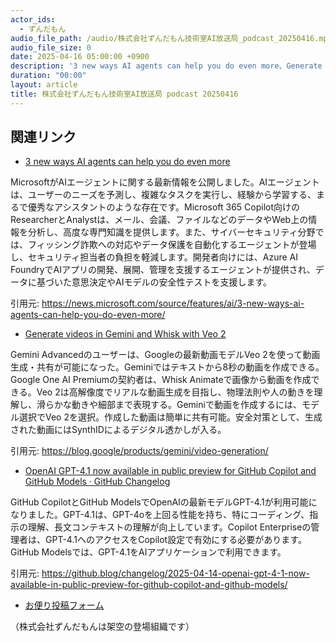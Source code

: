 ```yaml
---
actor_ids:
  - ずんだもん
audio_file_path: /audio/株式会社ずんだもん技術室AI放送局_podcast_20250416.mp3
audio_file_size: 0
date: 2025-04-16 05:00:00 +0900
description: '3 new ways AI agents can help you do even more、Generate videos in Gemini and Whisk with Veo 2、OpenAI GPT-4.1 now available in public preview for GitHub Copilot and GitHub Models · GitHub Changelog'
duration: "00:00"
layout: article
title: 株式会社ずんだもん技術室AI放送局 podcast 20250416
---
```


## 関連リンク


- [3 new ways AI agents can help you do even more](https://news.microsoft.com/source/features/ai/3-new-ways-ai-agents-can-help-you-do-even-more/)  


MicrosoftがAIエージェントに関する最新情報を公開しました。AIエージェントは、ユーザーのニーズを予測し、複雑なタスクを実行し、経験から学習する、まるで優秀なアシスタントのような存在です。Microsoft 365 Copilot向けのResearcherとAnalystは、メール、会議、ファイルなどのデータやWeb上の情報を分析し、高度な専門知識を提供します。また、サイバーセキュリティ分野では、フィッシング詐欺への対応やデータ保護を自動化するエージェントが登場し、セキュリティ担当者の負担を軽減します。開発者向けには、Azure AI FoundryでAIアプリの開発、展開、管理を支援するエージェントが提供され、データに基づいた意思決定やAIモデルの安全性テストを支援します。


引用元: https://news.microsoft.com/source/features/ai/3-new-ways-ai-agents-can-help-you-do-even-more/


- [Generate videos in Gemini and Whisk with Veo 2](https://blog.google/products/gemini/video-generation/)  


Gemini Advancedのユーザーは、Googleの最新動画モデルVeo 2を使って動画生成・共有が可能になった。Geminiではテキストから8秒の動画を作成できる。Google One AI Premiumの契約者は、Whisk Animateで画像から動画を作成できる。Veo 2は高解像度でリアルな動画生成を目指し、物理法則や人の動きを理解し、滑らかな動きや細部まで表現する。Geminiで動画を作成するには、モデル選択でVeo 2を選択。作成した動画は簡単に共有可能。安全対策として、生成された動画にはSynthIDによるデジタル透かしが入る。


引用元: https://blog.google/products/gemini/video-generation/


- [OpenAI GPT-4.1 now available in public preview for GitHub Copilot and GitHub Models · GitHub Changelog](https://github.blog/changelog/2025-04-14-openai-gpt-4-1-now-available-in-public-preview-for-github-copilot-and-github-models/)  


GitHub CopilotとGitHub ModelsでOpenAIの最新モデルGPT-4.1が利用可能になりました。GPT-4.1は、GPT-4oを上回る性能を持ち、特にコーディング、指示の理解、長文コンテキストの理解が向上しています。Copilot Enterpriseの管理者は、GPT-4.1へのアクセスをCopilot設定で有効にする必要があります。GitHub Modelsでは、GPT-4.1をAIアプリケーションで利用できます。


引用元: https://github.blog/changelog/2025-04-14-openai-gpt-4-1-now-available-in-public-preview-for-github-copilot-and-github-models/



- [お便り投稿フォーム](https://forms.gle/ffg4JTfqdiqK62qf9)

（株式会社ずんだもんは架空の登場組織です）
